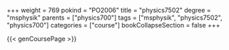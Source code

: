 +++
weight = 769
pokind = "PO2006"
title = "physics7502"
degree = "msphysik"
parents = ["physics700"]
tags = ["msphysik", "physics7502", "physics700"]
categories = ["course"]
bookCollapseSection = false
+++

{{< genCoursePage >}}
